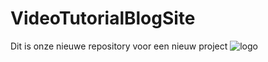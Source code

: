 # VideoTutorialBlogSite
Dit is onze nieuwe repository voor een nieuw project
![logo](https://user-images.githubusercontent.com/56716150/115465057-4bde7e80-a22e-11eb-9e6e-1d7b3fe3e67e.png)
